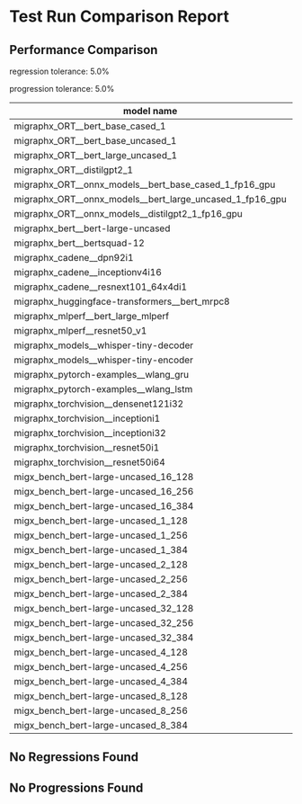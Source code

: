 # Test Run Comparison Report

## Performance Comparison

regression tolerance: 5.0%

progression tolerance: 5.0%

|model name|exit_status|analysis|old_time_ms|new_time_ms|change_ms|percent_change|
|---|---|---|---|---|---|---|
|migraphx_ORT__bert_base_cased_1|PASS|progression|91.3681|85.3789|-5.9892|-6.56%|
|migraphx_ORT__bert_base_uncased_1|PASS|progression|101.0944|95.2549|-5.8395|-5.78%|
|migraphx_ORT__bert_large_uncased_1|PASS|progression|291.1345|251.7842|-39.3503|-13.52%|
|migraphx_ORT__distilgpt2_1|PASS|within tol|30.9644|31.561|0.5966|1.93%|
|migraphx_ORT__onnx_models__bert_base_cased_1_fp16_gpu|Numerics|progression|94.6335|88.824|-5.8094|-6.14%|
|migraphx_ORT__onnx_models__bert_large_uncased_1_fp16_gpu|Numerics|regression|261.8163|281.2738|19.4575|7.43%|
|migraphx_ORT__onnx_models__distilgpt2_1_fp16_gpu|Numerics|regression|39.5591|42.7679|3.2088|8.11%|
|migraphx_bert__bert-large-uncased|PASS|progression|405.363|371.8883|-33.4747|-8.26%|
|migraphx_bert__bertsquad-12|PASS|within tol|86.6443|82.5882|-4.056|-4.68%|
|migraphx_cadene__dpn92i1|PASS|progression|409.6754|184.6085|-225.067|-54.94%|
|migraphx_cadene__inceptionv4i16|PASS|within tol|6807.4223|6769.6225|-37.7997|-0.56%|
|migraphx_cadene__resnext101_64x4di1|PASS|within tol|328.8083|329.8314|1.0231|0.31%|
|migraphx_huggingface-transformers__bert_mrpc8|PASS|progression|586.2923|404.6856|-181.6067|-30.98%|
|migraphx_mlperf__bert_large_mlperf|Numerics|within tol|455.7345|446.566|-9.1685|-2.01%|
|migraphx_mlperf__resnet50_v1|PASS|within tol|103.7069|99.2952|-4.4117|-4.25%|
|migraphx_models__whisper-tiny-decoder|PASS|within tol|34.3991|32.8038|-1.5953|-4.64%|
|migraphx_models__whisper-tiny-encoder|Numerics|progression|227.3899|196.3116|-31.0784|-13.67%|
|migraphx_pytorch-examples__wlang_gru|PASS|progression|88.7316|83.5107|-5.2209|-5.88%|
|migraphx_pytorch-examples__wlang_lstm|PASS|progression|45.763|42.4459|-3.3172|-7.25%|
|migraphx_torchvision__densenet121i32|PASS|progression|1454.3972|1330.6446|-123.7526|-8.51%|
|migraphx_torchvision__inceptioni1|PASS|regression|217.2708|242.3683|25.0975|11.55%|
|migraphx_torchvision__inceptioni32|PASS|within tol|6571.4364|6562.1364|-9.3|-0.14%|
|migraphx_torchvision__resnet50i1|PASS|regression|93.0314|102.6328|9.6014|10.32%|
|migraphx_torchvision__resnet50i64|PASS|within tol|6043.8751|6052.1633|8.2881|0.14%|
|migx_bench_bert-large-uncased_16_128|PASS|within tol|2800.963|2718.2718|-82.6912|-2.95%|
|migx_bench_bert-large-uncased_16_256|PASS|within tol|4456.8927|4241.1567|-215.736|-4.84%|
|migx_bench_bert-large-uncased_16_384|Numerics|within tol|5659.9175|5850.6686|190.7511|3.37%|
|migx_bench_bert-large-uncased_1_128|PASS|regression|162.4657|173.0572|10.5915|6.52%|
|migx_bench_bert-large-uncased_1_256|PASS|regression|265.4944|294.8772|29.3828|11.07%|
|migx_bench_bert-large-uncased_1_384|PASS|within tol|380.1578|377.7398|-2.418|-0.64%|
|migx_bench_bert-large-uncased_2_128|PASS|regression|382.2558|421.7127|39.457|10.32%|
|migx_bench_bert-large-uncased_2_256|PASS|within tol|590.1653|598.7313|8.566|1.45%|
|migx_bench_bert-large-uncased_2_384|PASS|progression|967.6964|805.3156|-162.3809|-16.78%|
|migx_bench_bert-large-uncased_32_128|PASS|within tol|5089.8199|5091.0538|1.2339|0.02%|
|migx_bench_bert-large-uncased_32_256|PASS|within tol|8291.8839|7884.0768|-407.8071|-4.92%|
|migx_bench_bert-large-uncased_32_384|Numerics|within tol|11517.8016|11302.7939|-215.0077|-1.87%|
|migx_bench_bert-large-uncased_4_128|PASS|progression|900.2144|715.121|-185.0933|-20.56%|
|migx_bench_bert-large-uncased_4_256|PASS|within tol|1139.6666|1158.2945|18.6279|1.63%|
|migx_bench_bert-large-uncased_4_384|PASS|progression|2581.4483|1537.9552|-1043.493|-40.42%|
|migx_bench_bert-large-uncased_8_128|PASS|progression|2598.1307|1296.8385|-1301.2922|-50.09%|
|migx_bench_bert-large-uncased_8_256|PASS|progression|2582.9622|2318.5807|-264.3815|-10.24%|
|migx_bench_bert-large-uncased_8_384|PASS|progression|3529.0726|2946.3141|-582.7585|-16.51%|

## No Regressions Found

## No Progressions Found

